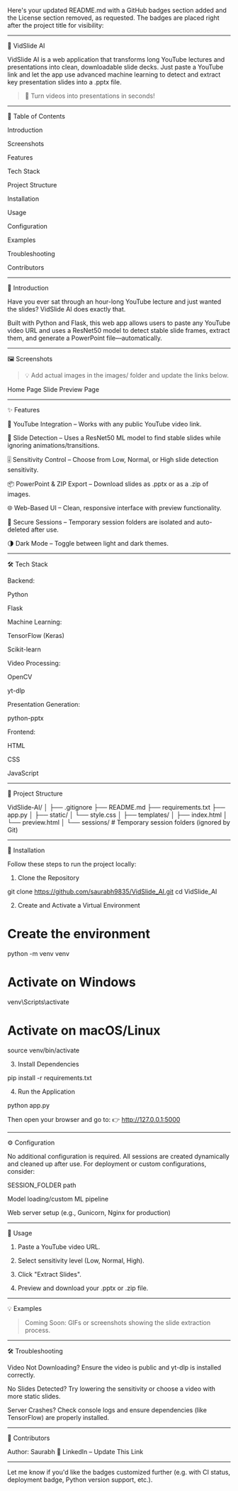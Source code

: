 Here's your updated README.md with a GitHub badges section added and the License section removed, as requested. The badges are placed right after the project title for visibility:


---

🎥 VidSlide AI

   

VidSlide AI is a web application that transforms long YouTube lectures and presentations into clean, downloadable slide decks. Just paste a YouTube link and let the app use advanced machine learning to detect and extract key presentation slides into a .pptx file.

> 🚀 Turn videos into presentations in seconds!




---

📑 Table of Contents

Introduction

Screenshots

Features

Tech Stack

Project Structure

Installation

Usage

Configuration

Examples

Troubleshooting

Contributors



---

🧠 Introduction

Have you ever sat through an hour-long YouTube lecture and just wanted the slides? VidSlide AI does exactly that.

Built with Python and Flask, this web app allows users to paste any YouTube video URL and uses a ResNet50 model to detect stable slide frames, extract them, and generate a PowerPoint file—automatically.


---

🖼 Screenshots

> 💡 Add actual images in the images/ folder and update the links below.



Home Page	Slide Preview Page

	



---

✨ Features

🔗 YouTube Integration – Works with any public YouTube video link.

🧠 Slide Detection – Uses a ResNet50 ML model to find stable slides while ignoring animations/transitions.

🎚 Sensitivity Control – Choose from Low, Normal, or High slide detection sensitivity.

📦 PowerPoint & ZIP Export – Download slides as .pptx or as a .zip of images.

🌐 Web-Based UI – Clean, responsive interface with preview functionality.

🔐 Secure Sessions – Temporary session folders are isolated and auto-deleted after use.

🌗 Dark Mode – Toggle between light and dark themes.



---

🛠 Tech Stack

Backend:

Python

Flask


Machine Learning:

TensorFlow (Keras)

Scikit-learn


Video Processing:

OpenCV

yt-dlp


Presentation Generation:

python-pptx


Frontend:

HTML

CSS

JavaScript



---

📂 Project Structure

VidSlide-AI/
│
├── .gitignore
├── README.md
├── requirements.txt
├── app.py
│
├── static/
│   └── style.css
│
├── templates/
│   ├── index.html
│   └── preview.html
│
└── sessions/           # Temporary session folders (ignored by Git)


---

🧪 Installation

Follow these steps to run the project locally:

1. Clone the Repository

git clone https://github.com/saurabh9835/VidSlide_AI.git
cd VidSlide_AI

2. Create and Activate a Virtual Environment

# Create the environment
python -m venv venv

# Activate on Windows
venv\Scripts\activate

# Activate on macOS/Linux
source venv/bin/activate

3. Install Dependencies

pip install -r requirements.txt

4. Run the Application

python app.py

Then open your browser and go to:
👉 http://127.0.0.1:5000


---

⚙ Configuration

No additional configuration is required. All sessions are created dynamically and cleaned up after use. For deployment or custom configurations, consider:

SESSION_FOLDER path

Model loading/custom ML pipeline

Web server setup (e.g., Gunicorn, Nginx for production)



---

📌 Usage

1. Paste a YouTube video URL.


2. Select sensitivity level (Low, Normal, High).


3. Click "Extract Slides".


4. Preview and download your .pptx or .zip file.




---

💡 Examples

> Coming Soon: GIFs or screenshots showing the slide extraction process.




---

🛠 Troubleshooting

Video Not Downloading?
Ensure the video is public and yt-dlp is installed correctly.

No Slides Detected?
Try lowering the sensitivity or choose a video with more static slides.

Server Crashes?
Check console logs and ensure dependencies (like TensorFlow) are properly installed.



---

👤 Contributors

Author: Saurabh
🔗 LinkedIn – Update This Link


---

Let me know if you'd like the badges customized further (e.g. with CI status, deployment badge, Python version support, etc.).

